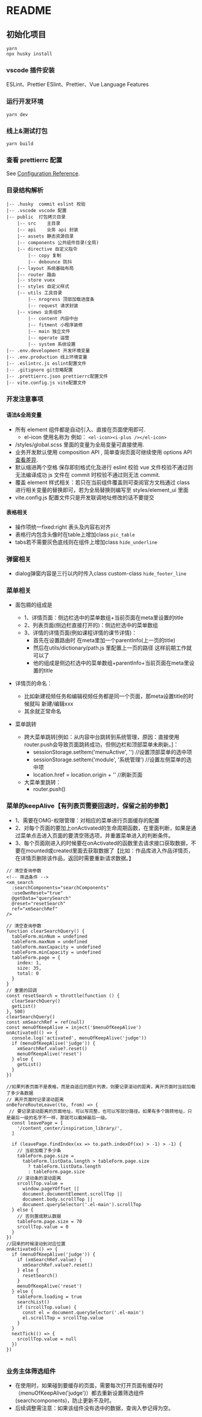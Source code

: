 # README

## 初始化项目

```
yarn
npx husky install
```

### vscode 插件安装

ESLint、Prettier ESlint、Prettier、Vue Language Features

### 运行开发环境

```
yarn dev
```

### 线上&测试打包

```
yarn build
```

### 查看 prettierrc 配置

See [Configuration Reference](https://prettier.io/docs/en/options.html).

### 目录结构解析

```
|-- .husky  commit eslint 校验
|-- .vscode vscode 配置
|-- public  打包拷贝目录
    |-- src    主目录
    |-- api    业务 api 封装
    |-- assets 静态资源目录
    |-- components 公共组件目录(全局)
    |-- directive 自定义指令
        |-- copy 复制
        |-- debounce 防抖
    |-- layout 系统基础布局
    |-- router 路由
    |-- store vuex
    |-- styles 自定义样式
    |-- utils 工具目录
        |-- nrogress 顶部加载进度条
        |-- request 请求封装
    |-- views 业务组件
        |-- content 内容中台
        |-- fitment 小程序装修
        |-- main 独立文件
        |-- operate 运营
        |-- system 系统设置
|-- .env.development 开发环境变量
|-- .env.production 线上环境变量
|-- .eslintrc.js eslint配置文件
|-- .gitignore git忽略配置
|-- .prettierrc.json prettierrc配置文件
|-- vite.config.js vite配置文件
```

### 开发注意事项

#### 语法&全局变量
- 所有 element 组件都是自动引入、直接在页面使用即可.
  - el-icon  使用名称为<i-xxx> 例如： `<el-icon><i-plus /></el-icon>`
- /styles/global.scss 里面的变量为全局变量可直接使用.
- 业务开发默认使用 composition API , 简单查询页面可继续使用 options API [查看差异](https://v3.cn.vuejs.org/guide/composition-api-introduction.html#%E4%BB%80%E4%B9%88%E6%98%AF%E7%BB%84%E5%90%88%E5%BC%8F-api).
- 默认缩进两个空格 保存即刻格式化及进行 eslint 校验 vue 文件校验不通过则无法编译成功 js 文件在 commit 时校验不通过则无法 commit.
- 覆盖 element 样式相关：若只在当前组件覆盖则可查阅官方文档通过 class 进行相关变量的替换即可，若为全局替换则编写至 styles/element_ui 里面
- vite.config.js 配置文件只是开发联调地址修改的话不要提交
#### 表格相关
- 操作项统一fixed:right 表头及内容右对齐
- 表格行内包含头像时在table上增加class `pic_table`
- tabs若不需要灰色底线则在组件上增加class `hide_underline`
### 弹窗相关
- dialog弹窗内容是三行以内时传入class custom-class `hide_footer_line`

### 菜单相关

- 面包屑的组成是 
  - 1、详情页面：侧边栏选中的菜单数组+当前页面在meta里设置的title
  - 2、列表页面(侧边栏直接打开的)：侧边栏选中的菜单数组
  - 3、详情的详情页面(例如课程详情的课节详情)：
    - 首先在设置路由时 在meta里加一个parentInfo(上一页的title)
    - 然后在utils/dictionary/path.js 里配置上一页的路径 这样前期工作就可以了
    - 他的组成是侧边栏选中的菜单数组+parentInfo+当前页面在meta里设置的title

- 详情页的命名：
  - 比如新建视频任务和编辑视频任务都是同一个页面，那meta设置title的时候就叫 新建/编辑xxx
  - 其余就正常命名

- 菜单跳转
  - 跨大菜单跳转[例如：从内容中台跳转到系统管理，原因：直接使用router.push会导致页面跳转成功，但侧边栏和顶部菜单未刷新。]：
    - sessionStorage.setItem('menuActive', '')  //设置顶部菜单的选中项
    - sessionStorage.setItem('module', '系统管理') //设置左侧菜单的选中项
    - location.href = location.origin + '' //刷新页面
  - 大菜单里跳转：
    - router.push()

### 菜单的keepAlive【有列表页需要回退时，保留之前的参数】
  - 1、需要在OMG-权限管理：对相应的菜单进行页面缓存的配置
  - 2、对每个页面的要加上onActivated的生命周期函数，在里面判断，如果是通过菜单点击进入页面的要清空筛选项，并重置菜单进入的判断条件。
  - 3、每个页面刚进入的时候要在onActivated的函数里去请求接口获取数据，不要在mounted或created里面去获取数据了【比如：作品库进入作品详情页，在详情页删除该作品，返回时需要重新请求数据。】
```
// 清空查询参数
<!-- 筛选条件 -->
<xm_search
  :searchComponents="searchComponents"
  :useOwnReset="true"
  @getData="querySearch"
  @reset="resetSearch"
  ref="xmSearchRef"
/>

// 清空查询参数
function clearSearchQuery() {
  tableForm.minNum = undefined
  tableForm.maxNum = undefined
  tableForm.maxCapacity = undefined
  tableForm.minCapacity = undefined
  tableForm.page = {
    index: 1,
    size: 35,
    total: 0
  }
}
// 重置的回调
const resetSearch = throttle(function () {
  clearSearchQuery()
  getList()
}, 500)
clearSearchQuery()
const xmSearchRef = ref(null)
const menuOfKeepAlive = inject('$menuOfKeepAlive')
onActivated(() => {
  console.log('activated', menuOfKeepAlive('judge'))
  if (menuOfKeepAlive('judge')) {
    xmSearchRef.value?.reset()
    menuOfKeepAlive('reset')
  } else {
    getList()
  }
})

//如果列表页面不是表格，而是自适应的图片列表，则要记录滚动的距离，离开页面时当前加载了多少条数据
// 离开页面时记录滚动距离
onBeforeRouteLeave((to, from) => {
 // 要记录滚动距离的页面地址，可以写完整，也可以写部分路径。如果有多个跳转地址，只是最后一级的名字不一样，那就可以截掉最后一级。
  const leavePage = [
    '/content_center/inspiration_library/',
  ]

  if (leavePage.findIndex(xx => to.path.indexOf(xx) > -1) > -1) {
    // 当前加载了多少条
    tableForm.page.size =
      tableForm.listData.length > tableForm.page.size
        ? tableForm.listData.length
        : tableForm.page.size
    // 滚动条的滚动距离
    srcollTop.value =
      window.pageYOffset ||
      document.documentElement.scrollTop ||
      document.body.scrollTop ||
      document.querySelector('.el-main').scrollTop
  } else {
    // 否则置成默认数据 
    tableForm.page.size = 70
    srcollTop.value = 0
  } 
})
//回来的时候滚动到对应位置
onActivated(() => {
  if (menuOfKeepAlive('judge')) {
    if (xmSearchRef.value) {
      xmSearchRef.value?.reset()
    } else {
      resetSearch()
    }
    menuOfKeepAlive('reset')
  } else {
    tableForm.loading = true
    searchList()
    if (srcollTop.value) {
      const el = document.querySelector('.el-main')
      el.scrollTop = srcollTop.value
    }
  }
  nextTick(() => {
    srcollTop.value = null
  })
})


```

### 业务主体筛选组件
 - 在使用时，如果碰到要缓存的页面，需要每次打开页面有缓存时（menuOfKeepAlive('judge')）都去重新设置筛选组件(searchcomponents)，防止更新不及时。
 - 后续调整需注意：如果该组件没有选中的数据，查询入参记得为空。
